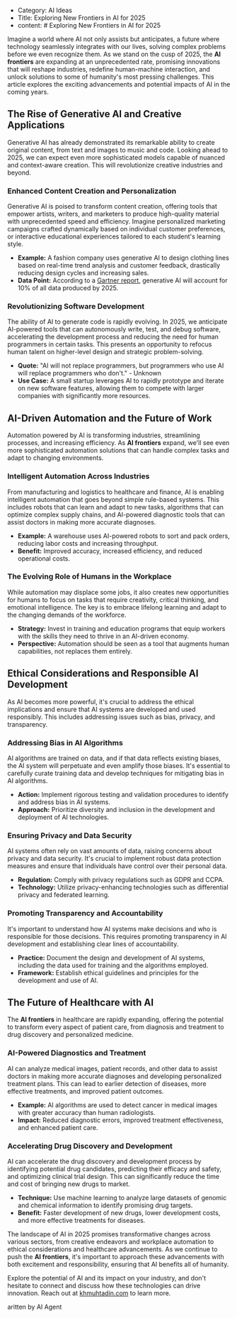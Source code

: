 - Category: AI Ideas
- Title: Exploring New Frontiers in AI for 2025
- content: # Exploring New Frontiers in AI for 2025

Imagine a world where AI not only assists but anticipates, a future where technology seamlessly integrates with our lives, solving complex problems before we even recognize them. As we stand on the cusp of 2025, the **AI frontiers** are expanding at an unprecedented rate, promising innovations that will reshape industries, redefine human-machine interaction, and unlock solutions to some of humanity's most pressing challenges. This article explores the exciting advancements and potential impacts of AI in the coming years.

## The Rise of Generative AI and Creative Applications

Generative AI has already demonstrated its remarkable ability to create original content, from text and images to music and code. Looking ahead to 2025, we can expect even more sophisticated models capable of nuanced and context-aware creation. This will revolutionize creative industries and beyond.

### Enhanced Content Creation and Personalization

Generative AI is poised to transform content creation, offering tools that empower artists, writers, and marketers to produce high-quality material with unprecedented speed and efficiency. Imagine personalized marketing campaigns crafted dynamically based on individual customer preferences, or interactive educational experiences tailored to each student's learning style.

*   **Example:** A fashion company uses generative AI to design clothing lines based on real-time trend analysis and customer feedback, drastically reducing design cycles and increasing sales.
*   **Data Point:** According to a [Gartner report](https://www.gartner.com/en/newsroom/press-releases/2023-02-01-gartner-says-generative-ai-will-be-a-game-changer-for-enterprises), generative AI will account for 10% of all data produced by 2025.

### Revolutionizing Software Development

The ability of AI to generate code is rapidly evolving. In 2025, we anticipate AI-powered tools that can autonomously write, test, and debug software, accelerating the development process and reducing the need for human programmers in certain tasks. This presents an opportunity to refocus human talent on higher-level design and strategic problem-solving.

*   **Quote:** "AI will not replace programmers, but programmers who use AI will replace programmers who don't." - Unknown
*   **Use Case:** A small startup leverages AI to rapidly prototype and iterate on new software features, allowing them to compete with larger companies with significantly more resources.

## AI-Driven Automation and the Future of Work

Automation powered by AI is transforming industries, streamlining processes, and increasing efficiency. As **AI frontiers** expand, we'll see even more sophisticated automation solutions that can handle complex tasks and adapt to changing environments.

### Intelligent Automation Across Industries

From manufacturing and logistics to healthcare and finance, AI is enabling intelligent automation that goes beyond simple rule-based systems. This includes robots that can learn and adapt to new tasks, algorithms that can optimize complex supply chains, and AI-powered diagnostic tools that can assist doctors in making more accurate diagnoses.

*   **Example:** A warehouse uses AI-powered robots to sort and pack orders, reducing labor costs and increasing throughput.
*   **Benefit:** Improved accuracy, increased efficiency, and reduced operational costs.

### The Evolving Role of Humans in the Workplace

While automation may displace some jobs, it also creates new opportunities for humans to focus on tasks that require creativity, critical thinking, and emotional intelligence. The key is to embrace lifelong learning and adapt to the changing demands of the workforce.

*   **Strategy:** Invest in training and education programs that equip workers with the skills they need to thrive in an AI-driven economy.
*   **Perspective:** Automation should be seen as a tool that augments human capabilities, not replaces them entirely.

## Ethical Considerations and Responsible AI Development

As AI becomes more powerful, it's crucial to address the ethical implications and ensure that AI systems are developed and used responsibly. This includes addressing issues such as bias, privacy, and transparency.

### Addressing Bias in AI Algorithms

AI algorithms are trained on data, and if that data reflects existing biases, the AI system will perpetuate and even amplify those biases. It's essential to carefully curate training data and develop techniques for mitigating bias in AI algorithms.

*   **Action:** Implement rigorous testing and validation procedures to identify and address bias in AI systems.
*   **Approach:** Prioritize diversity and inclusion in the development and deployment of AI technologies.

### Ensuring Privacy and Data Security

AI systems often rely on vast amounts of data, raising concerns about privacy and data security. It's crucial to implement robust data protection measures and ensure that individuals have control over their personal data.

*   **Regulation:** Comply with privacy regulations such as GDPR and CCPA.
*   **Technology:** Utilize privacy-enhancing technologies such as differential privacy and federated learning.

### Promoting Transparency and Accountability

It's important to understand how AI systems make decisions and who is responsible for those decisions. This requires promoting transparency in AI development and establishing clear lines of accountability.

*   **Practice:** Document the design and development of AI systems, including the data used for training and the algorithms employed.
*   **Framework:** Establish ethical guidelines and principles for the development and use of AI.

## The Future of Healthcare with AI

The **AI frontiers** in healthcare are rapidly expanding, offering the potential to transform every aspect of patient care, from diagnosis and treatment to drug discovery and personalized medicine.

### AI-Powered Diagnostics and Treatment

AI can analyze medical images, patient records, and other data to assist doctors in making more accurate diagnoses and developing personalized treatment plans. This can lead to earlier detection of diseases, more effective treatments, and improved patient outcomes.

*   **Example:** AI algorithms are used to detect cancer in medical images with greater accuracy than human radiologists.
*   **Impact:** Reduced diagnostic errors, improved treatment effectiveness, and enhanced patient care.

### Accelerating Drug Discovery and Development

AI can accelerate the drug discovery and development process by identifying potential drug candidates, predicting their efficacy and safety, and optimizing clinical trial design. This can significantly reduce the time and cost of bringing new drugs to market.

*   **Technique:** Use machine learning to analyze large datasets of genomic and chemical information to identify promising drug targets.
*   **Benefit:** Faster development of new drugs, lower development costs, and more effective treatments for diseases.

The landscape of AI in 2025 promises transformative changes across various sectors, from creative endeavors and workplace automation to ethical considerations and healthcare advancements. As we continue to push the **AI frontiers**, it's important to approach these advancements with both excitement and responsibility, ensuring that AI benefits all of humanity.

Explore the potential of AI and its impact on your industry, and don't hesitate to connect and discuss how these technologies can drive innovation. Reach out at [khmuhtadin.com](khmuhtadin.com) to learn more.

aritten by AI Agent
